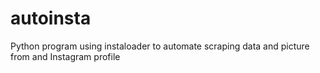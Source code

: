 # autoinsta
Python program using instaloader to automate scraping data and picture from and Instagram profile
